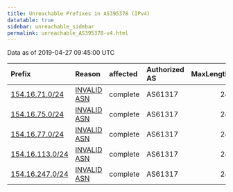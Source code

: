 ```yaml
---
title: Unreachable Prefixes in AS395378 (IPv4)
datatable: true
sidebar: unreachable_sidebar
permalink: unreachable_AS395378-v4.html
---
```


Data as of 2019-04-27 09:45:00 UTC


<div class="datatable-begin"></div>

| Prefix                                                   | Reason                                                                                                  | affected   | Authorized AS   |   MaxLength | Anchor                                           |   unreachable /24s |
|:---------------------------------------------------------|:--------------------------------------------------------------------------------------------------------|:-----------|:----------------|------------:|:-------------------------------------------------|-------------------:|
| [154.16.71.0/24](https://stat.ripe.net/154.16.71.0/24)   | [INVALID ASN](https://rpki-validator.ripe.net/announcement-preview?asn=AS395378&prefix=154.16.71.0/24)  | complete   | AS61317         |          24 | [AfriNIC](unreachable_AfriNIC_RPKI_Root-v4.html) |                  1 |
| [154.16.75.0/24](https://stat.ripe.net/154.16.75.0/24)   | [INVALID ASN](https://rpki-validator.ripe.net/announcement-preview?asn=AS395378&prefix=154.16.75.0/24)  | complete   | AS61317         |          24 | [AfriNIC](unreachable_AfriNIC_RPKI_Root-v4.html) |                  1 |
| [154.16.77.0/24](https://stat.ripe.net/154.16.77.0/24)   | [INVALID ASN](https://rpki-validator.ripe.net/announcement-preview?asn=AS395378&prefix=154.16.77.0/24)  | complete   | AS61317         |          24 | [AfriNIC](unreachable_AfriNIC_RPKI_Root-v4.html) |                  1 |
| [154.16.113.0/24](https://stat.ripe.net/154.16.113.0/24) | [INVALID ASN](https://rpki-validator.ripe.net/announcement-preview?asn=AS395378&prefix=154.16.113.0/24) | complete   | AS61317         |          24 | [AfriNIC](unreachable_AfriNIC_RPKI_Root-v4.html) |                  1 |
| [154.16.247.0/24](https://stat.ripe.net/154.16.247.0/24) | [INVALID ASN](https://rpki-validator.ripe.net/announcement-preview?asn=AS395378&prefix=154.16.247.0/24) | complete   | AS61317         |          24 | [AfriNIC](unreachable_AfriNIC_RPKI_Root-v4.html) |                  1 |

<div class="datatable-end"></div>